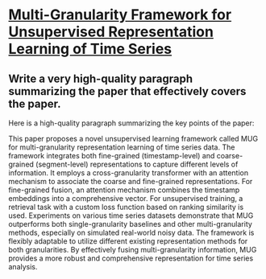 # [Multi-Granularity Framework for Unsupervised Representation Learning of   Time Series](https://arxiv.org/abs/2312.07248)

## Write a very high-quality paragraph summarizing the paper that effectively covers the paper.

 Here is a high-quality paragraph summarizing the key points of the paper:

This paper proposes a novel unsupervised learning framework called MUG for multi-granularity representation learning of time series data. The framework integrates both fine-grained (timestamp-level) and coarse-grained (segment-level) representations to capture different levels of information. It employs a cross-granularity transformer with an attention mechanism to associate the coarse and fine-grained representations. For fine-grained fusion, an attention mechanism combines the timestamp embeddings into a comprehensive vector. For unsupervised training, a retrieval task with a custom loss function based on ranking similarity is used. Experiments on various time series datasets demonstrate that MUG outperforms both single-granularity baselines and other multi-granularity methods, especially on simulated real-world noisy data. The framework is flexibly adaptable to utilize different existing representation methods for both granularities. By effectively fusing multi-granularity information, MUG provides a more robust and comprehensive representation for time series analysis.
